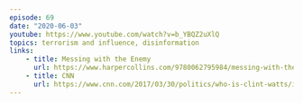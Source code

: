 ```yaml
---
episode: 69
date: "2020-06-03"
youtube: https://www.youtube.com/watch?v=b_YBQZ2uXlQ
topics: terrorism and influence, disinformation
links:
    - title: Messing with the Enemy
      url: https://www.harpercollins.com/9780062795984/messing-with-the-enemy/
    - title: CNN
      url: https://www.cnn.com/2017/03/30/politics/who-is-clint-watts/index.html
---
```

